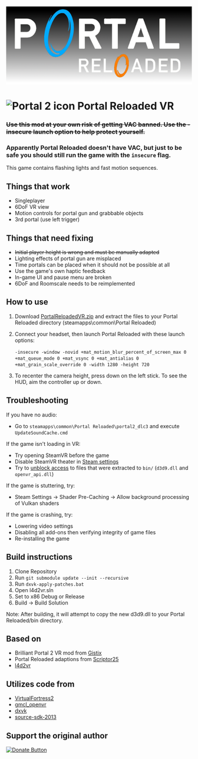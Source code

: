 <div align="center">
  <p>
    <a align="center">
      <img width="auto" src="https://raw.githubusercontent.com/stsichler/portal_reloaded_vr/reloaded/imgs/logo.png"></a>
  </p>
</div>

# ![Portal 2 icon](imgs/icon.jpg "Portal 2 icon") Portal Reloaded VR
### ~~Use this mod at your own risk of getting VAC banned. Use the -insecure launch option to help protect yourself.~~
### Apparently Portal Reloaded doesn't have VAC, but just to be safe you should still run the game with the `insecure` flag.
This game contains flashing lights and fast motion sequences.

## Things that work
* Singleplayer
* 6DoF VR view
* Motion controls for portal gun and grabbable objects
* 3rd portal (use left trigger)

## Things that need fixing
* ~~Initial player height is wrong and must be manually adapted~~
* Lighting effects of portal gun are misplaced
* Time portals can be placed when it should not be possible at all
* Use the game's own haptic feedback
* In-game UI and pause menu are broken
* 6DoF and Roomscale needs to be reimplemented

## How to use
1. Download [PortalReloadedVR.zip](https://github.com/stsichler/portal_reloaded_vr/releases) and extract the files to your Portal Reloaded directory (steamapps\common\Portal Reloaded)
2. Connect your headset, then launch Portal Reloaded with these launch options:
   
   ``` -insecure -window -novid +mat_motion_blur_percent_of_screen_max 0 +mat_queue_mode 0 +mat_vsync 0 +mat_antialias 0 +mat_grain_scale_override 0 -width 1280 -height 720 ```

3. To recenter the camera height, press down on the left stick. To see the HUD, aim the controller up or down.

## Troubleshooting
If you have no audio:
* Go to ```steamapps\common\Portal Reloaded\portal2_dlc3``` and execute ```UpdateSoundCache.cmd```

If the game isn't loading in VR:
* Try opening SteamVR before the game
* Disable SteamVR theater in [Steam settings](https://external-preview.redd.it/1WdLExouo_YKhTGT6C5GGrOjeWO7qNdIdDRvIRBhw-0.png?auto=webp&s=0d4447a9d954e1ec15b2c010cf50eeabd51f4197)
* Try to [unblock access](https://winaero.com/how-to-unblock-files-downloaded-from-internet-in-windows-10/) to files that were extracted to `bin/` (`d3d9.dll` and `openvr_api.dll`)

If the game is stuttering, try: 
* Steam Settings -> Shader Pre-Caching -> Allow background processing of Vulkan shaders

If the game is crashing, try:
* Lowering video settings
* Disabling all add-ons then verifying integrity of game files
* Re-installing the game

## Build instructions
1. Clone Repository
2. Run ```git submodule update --init --recursive```
3. Run ```dxvk-apply-patches.bat```
4. Open l4d2vr.sln
5. Set to x86 Debug or Release
6. Build -> Build Solution

Note: After building, it will attempt to copy the new d3d9.dll to your Portal Reloaded/bin directory.

## Based on
* Brilliant Portal 2 VR mod from [Gistix](https://github.com/Gistix/portal2vr)
* Portal Reloaded adaptions from [Scriptor25](https://github.com/Scriptor25)
* [l4d2vr](https://github.com/sd805/l4d2vr)
  
## Utilizes code from
* [VirtualFortress2](https://github.com/PinkMilkProductions/VirtualFortress2)
* [gmcl_openvr](https://github.com/Planimeter/gmcl_openvr/)
* [dxvk](https://github.com/TheIronWolfModding/dxvk/tree/vr-dx9-rel)
* [source-sdk-2013](https://github.com/ValveSoftware/source-sdk-2013/)

## Support the original author
<a href="https://www.paypal.com/donate/?business=YL7TGWKPCC9H8&no_recurring=0&currency_code=USD"><img src="https://pics.paypal.com/00/s/MDAwNDljNmUtZWZiZS00ZTI1LWFiMTMtZTdhZmQ5NmU5ZDUx/file.PNG" alt="Donate Button" style="width:auto;height:100px;"></a>

